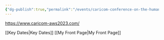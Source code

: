 ```yaml
---
{"dg-publish":true,"permalink":"/events/caricom-conference-on-the-human-impacts-of-autonomous-weapons-systems-first-day/","tags":["event","conference"]}
---
```


https://www.caricom-aws2023.com/

[[Key Dates\|Key Dates]]
[[My Front Page\|My Front Page]]


